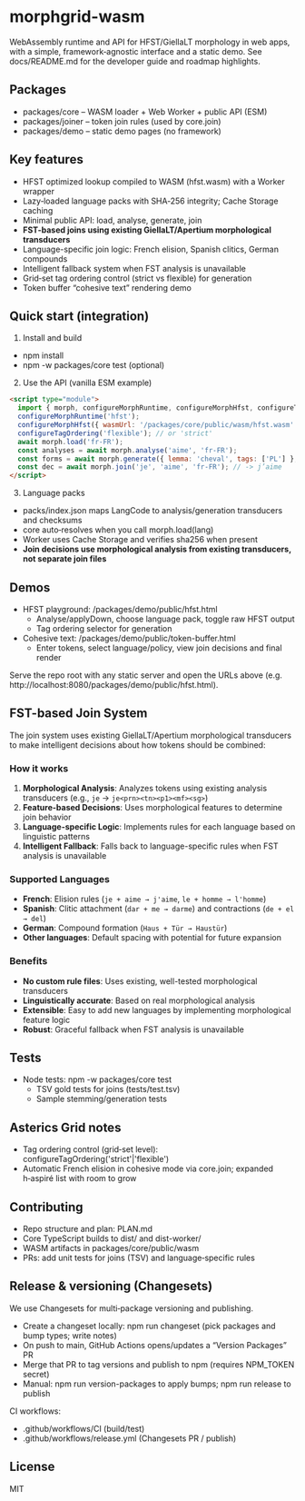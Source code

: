 # morphgrid-wasm

WebAssembly runtime and API for HFST/GiellaLT morphology in web apps, with a simple, framework‑agnostic interface and a static demo. See docs/README.md for the developer guide and roadmap highlights.

## Packages
- packages/core – WASM loader + Web Worker + public API (ESM)
- packages/joiner – token join rules (used by core.join)
- packages/demo – static demo pages (no framework)

## Key features
- HFST optimized lookup compiled to WASM (hfst.wasm) with a Worker wrapper
- Lazy‑loaded language packs with SHA‑256 integrity; Cache Storage caching
- Minimal public API: load, analyse, generate, join
- **FST-based joins using existing GiellaLT/Apertium morphological transducers**
- Language-specific join logic: French elision, Spanish clitics, German compounds
- Intelligent fallback system when FST analysis is unavailable
- Grid‑set tag ordering control (strict vs flexible) for generation
- Token buffer “cohesive text” rendering demo

## Quick start (integration)
1) Install and build
- npm install
- npm -w packages/core test (optional)

2) Use the API (vanilla ESM example)

```html
<script type="module">
  import { morph, configureMorphRuntime, configureMorphHfst, configureTagOrdering } from '/packages/core/dist/index.js';
  configureMorphRuntime('hfst');
  configureMorphHfst({ wasmUrl: '/packages/core/public/wasm/hfst.wasm' });
  configureTagOrdering('flexible'); // or 'strict'
  await morph.load('fr-FR');
  const analyses = await morph.analyse('aime', 'fr-FR');
  const forms = await morph.generate({ lemma: 'cheval', tags: ['PL'] }, 'fr-FR');
  const dec = await morph.join('je', 'aime', 'fr-FR'); // -> j’aime
</script>
```

3) Language packs
- packs/index.json maps LangCode to analysis/generation transducers and checksums
- core auto‑resolves when you call morph.load(lang)
- Worker uses Cache Storage and verifies sha256 when present
- **Join decisions use morphological analysis from existing transducers, not separate join files**

## Demos
- HFST playground: /packages/demo/public/hfst.html
  - Analyse/applyDown, choose language pack, toggle raw HFST output
  - Tag ordering selector for generation
- Cohesive text: /packages/demo/public/token-buffer.html
  - Enter tokens, select language/policy, view join decisions and final render

Serve the repo root with any static server and open the URLs above (e.g. http://localhost:8080/packages/demo/public/hfst.html).

## FST-based Join System

The join system uses existing GiellaLT/Apertium morphological transducers to make intelligent decisions about how tokens should be combined:

### How it works
1. **Morphological Analysis**: Analyzes tokens using existing analysis transducers (e.g., `je` → `je<prn><tn><p1><mf><sg>`)
2. **Feature-based Decisions**: Uses morphological features to determine join behavior
3. **Language-specific Logic**: Implements rules for each language based on linguistic patterns
4. **Intelligent Fallback**: Falls back to language-specific rules when FST analysis is unavailable

### Supported Languages
- **French**: Elision rules (`je + aime → j'aime`, `le + homme → l'homme`)
- **Spanish**: Clitic attachment (`dar + me → darme`) and contractions (`de + el → del`)
- **German**: Compound formation (`Haus + Tür → Haustür`)
- **Other languages**: Default spacing with potential for future expansion

### Benefits
- **No custom rule files**: Uses existing, well-tested morphological transducers
- **Linguistically accurate**: Based on real morphological analysis
- **Extensible**: Easy to add new languages by implementing morphological feature logic
- **Robust**: Graceful fallback when FST analysis is unavailable

## Tests
- Node tests: npm -w packages/core test
  - TSV gold tests for joins (tests/test.tsv)
  - Sample stemming/generation tests

## Asterics Grid notes
- Tag ordering control (grid‑set level): configureTagOrdering('strict'|'flexible')
- Automatic French elision in cohesive mode via core.join; expanded h‑aspiré list with room to grow

## Contributing
- Repo structure and plan: PLAN.md
- Core TypeScript builds to dist/ and dist-worker/
- WASM artifacts in packages/core/public/wasm
- PRs: add unit tests for joins (TSV) and language‑specific rules


## Release & versioning (Changesets)
We use Changesets for multi‑package versioning and publishing.
- Create a changeset locally: npm run changeset (pick packages and bump types; write notes)
- On push to main, GitHub Actions opens/updates a “Version Packages” PR
- Merge that PR to tag versions and publish to npm (requires NPM_TOKEN secret)
- Manual: npm run version-packages to apply bumps; npm run release to publish

CI workflows:
- .github/workflows/CI (build/test)
- .github/workflows/release.yml (Changesets PR / publish)

## License
MIT
